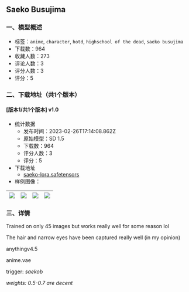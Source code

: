## Saeko Busujima
### 一、模型概述

- 标签：`anime`, `character`, `hotd`, `highschool of the dead`, `saeko busujima`
- 下载数：964
- 收藏人数：273
- 评论人数：3
- 评分人数：3
- 评分：5

### 二、下载地址（共1个版本）

#### [版本1/共1个版本] v1.0

- 统计数据
  - 发布时间：2023-02-26T17:14:08.862Z
  - 原始模型：SD 1.5
  - 下载数：964
  - 评分人数：3
  - 评分：5
- 下载地址
  - [saeko-lora.safetensors](https://civitai.com/api/download/models/15813)
- 样例图像：

| <img src="https://image.civitai.com/xG1nkqKTMzGDvpLrqFT7WA/c51e0eee-579b-4b77-3b5b-601a3220ea00/width=450/158748.jpeg" /> | <img src="https://image.civitai.com/xG1nkqKTMzGDvpLrqFT7WA/a1c409a8-d3c9-4bf0-f38d-6629409a3d00/width=450/158753.jpeg" /> | <img src="https://image.civitai.com/xG1nkqKTMzGDvpLrqFT7WA/7a1eddc2-2515-4df1-c2ee-e4aeaa071f00/width=450/158752.jpeg" /> | <img src="https://image.civitai.com/xG1nkqKTMzGDvpLrqFT7WA/c026450d-6f02-4536-6465-13f5e14c2d00/width=450/158751.jpeg" /> |
| ---- | ---- | ---- | ---- |


### 三、详情
<p>Trained on only 45 images but works really well for some reason lol</p><p>The hair and narrow eyes have been captured really well (in my opinion)</p><p>anythingv4.5</p><p>anime.vae</p><p>trigger: <em>saekob</em></p><p><em>weights: 0.5-0.7 are decent</em></p>